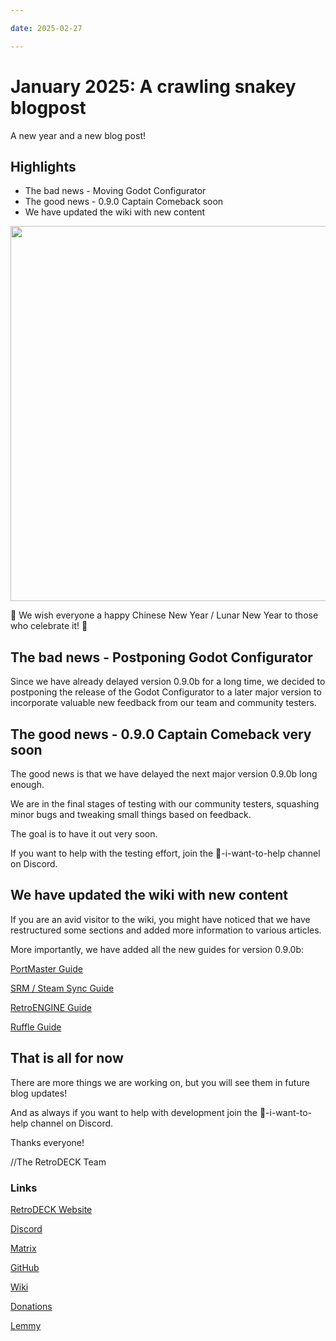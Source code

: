 ```yaml
--- 

date: 2025-02-27

--- 
```


# January 2025: A crawling snakey blogpost

A new year and a new blog post!

## Highlights

- The bad news - Moving Godot Configurator
- The good news - 0.9.0 Captain Comeback soon
- We have updated the wiki with new content

<!-- more -->

<img src="../../../rd-lunar-snake-cn-logo.svg" width="600"> 

🐍 We wish everyone a happy Chinese New Year / Lunar New Year to those who celebrate it! 🎇

## The bad news - Postponing Godot Configurator

Since we have already delayed version 0.9.0b for a long time, we decided to postponing the release of the Godot Configurator to a later major version to incorporate valuable new feedback from our team and community testers. 

## The good news - 0.9.0 Captain Comeback very soon

The good news is that we have delayed the next major version 0.9.0b long enough.

We are in the final stages of testing with our community testers, squashing minor bugs and tweaking small things based on feedback. 

The goal is to have it out very soon.

If you want to help with the testing effort, join the 💙-i-want-to-help channel on Discord.

## We have updated the wiki with new content

If you are an avid visitor to the wiki, you might have noticed that we have restructured some sections and added more information to various articles. 

More importantly, we have added all the new guides for version 0.9.0b:

[PortMaster Guide](https://retrodeck.readthedocs.io/en/latest/wiki_system_guides/portmaster/portmaster-guide/)

[SRM / Steam Sync Guide](https://retrodeck.readthedocs.io/en/latest/wiki_system_guides/srm/srm-guide/)

[RetroENGINE Guide](https://retrodeck.readthedocs.io/en/latest/wiki_system_guides/retroengine/retroengine-guide/)

[Ruffle Guide](https://retrodeck.readthedocs.io/en/latest/wiki_emulator_guides/ruffle/ruffle-guide/)

## That is all for now 

There are more things we are working on, but you will see them in future blog updates!

And as always if you want to help with development join the 💙-i-want-to-help channel on Discord.

Thanks everyone! 

//The RetroDECK Team 

### Links 

[RetroDECK Website](https://retrodeck.net/)  
  
[Discord](https://discord.gg/WDc5C9YWMx) 

[Matrix](https://matrix.to/#/#retrodeck:matrix.org) 

[GitHub](https://github.com/XargonWan/RetroDECK) 

[Wiki](https://github.com/XargonWan/RetroDECK/wiki) 

[Donations](https://retrodeck.readthedocs.io/en/latest/wiki_about/donations-licenses/) 

[Lemmy](https://lemmy.zip/c/retrodeck) 
